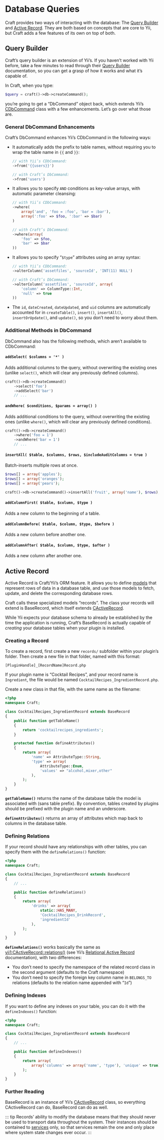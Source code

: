 # Database Queries

Craft provides two ways of interacting with the database: The [Query Builder](#query-builder) and [Active Record](#active-record). They are both based on concepts that are core to Yii, but Craft adds a few features of its own on top of both.

## Query Builder

Craft’s query builder is an extension of Yii’s. If you haven’t worked with Yii before, take a few minutes to read through their [Query Builder](https://www.yiiframework.com/doc/guide/1.1/en/database.query-builder) documentation, so you can get a grasp of how it works and what it’s capable of.

In Craft, when you type:

```php
$query = craft()->db->createCommand();
```

you’re going to get a “DbCommand” object back, which extends Yii’s [CDbCommand](https://www.yiiframework.com/doc/api/1.1/CDbCommand) class with a few enhancements. Let’s go over what those are.

### General DbCommand Enhancements

Craft’s DbCommand enhances Yii’s CDbCommand in the following ways:

- It automatically adds the prefix to table names, without requiring you to wrap the table name in `{{` and `}}`:

    ```php
    // with Yii’s CDbCommand:
    ->from('{{users}}')

    // with Craft’s DbCommand:
    ->from('users')
    ```

- It allows you to specify `AND` conditions as key-value arrays, with automatic parameter cleansing:

    ```php
    // with Yii’s CDbCommand:
    ->where(
        array('and', 'foo = :foo', 'bar = :bar'),
        array(':foo' => $foo, ':bar' => $bar)
    )

    // with Craft’s DbCommand:
    ->where(array(
        'foo' => $foo,
        'bar' => $bar
    ))
    ```

- It allows you to specify “`$type`” attributes using an array syntax:

    ```php
    // with Yii’s CDbCommand:
    ->alterColumn('assetfiles', 'sourceId', 'INT(11) NULL')

    // with Craft’s DbCommand:
    ->alterColumn('assetfiles', 'sourceId', array(
        'column' => ColumnType::Int,
        'null' => true
    ))
    ```


- The `id`, `dateCreated`, `dateUpdated`, and `uid` columns are automatically accounted for in `createTable()`, `insert()`, `insertAll()`, `insertOrUpdate()`, and `update()`, so you don’t need to worry about them.

### Additional Methods in DbCommand

DbCommand also has the following methods, which aren’t available to CDbCommand:

#### `addSelect( $columns = '*' )`

Adds additional columns to the query, without overwriting the existing ones (unlike `select()`, which will clear any previously defined columns).

```php
craft()->db->createCommand()
    ->select('foo')
    ->addSelect('bar')
    // ...
```

#### `andWhere( $conditions, $params = array() )`

Adds additional conditions to the query, without overwriting the existing ones (unlike `where()`, which will clear any previously defined conditions).

```php
craft()->db->createCommand()
    ->where('foo = 1')
    ->andWhere('bar = 1')
    // ...
```

#### `insertAll( $table, $columns, $rows, $includeAuditColumns = true )`

Batch-inserts multiple rows at once.

```php
$rows[] = array('apples');
$rows[] = array('oranges');
$rows[] = array('pears');

craft()->db->createCommand()->insertAll('fruit', array('name'), $rows);
```

#### `addColumnFirst( $table, $column, $type )`

Adds a new column to the beginning of a table.

#### `addColumnBefore( $table, $column, $type, $before )`

Adds a new column before another one.

#### `addColumnAfter( $table, $column, $type, $after )`

Adds a new column after another one.


## Active Record

Active Record is Craft/Yii’s ORM feature. It allows you to define [models](models.md) that represent rows of data in a database table, and use those models to fetch, update, and delete the corresponding database rows.

Craft calls these specialized models “records”. The class your records will extend is BaseRecord, which itself extends [CActiveRecord](https://www.yiiframework.com/doc/api/1.1/CActiveRecord).

While Yii expects your database schema to already be established by the time the application is running, Craft’s BaseRecord is actually capable of _creating_ your database tables when your plugin is installed.

### Creating a Record

To create a record, first create a new `records/` subfolder within your plugin’s folder. Then create a new file in that folder, named with this format:

```
[PluginHandle]_[RecordName]Record.php
```

If your plugin name is “Cocktail Recipes”, and your record name is `Ingredient`, the file would be named `CocktailRecipes_IngredientRecord.php`.

Create a new class in that file, with the same name as the filename:

```php
<?php
namespace Craft;

class CocktailRecipes_IngredientRecord extends BaseRecord
{
    public function getTableName()
    {
        return 'cocktailrecipes_ingredients';
    }

    protected function defineAttributes()
    {
        return array(
            'name' => AttributeType::String,
            'type' => array(
                AttributeType::Enum,
                'values' => "alcohol,mixer,other"
            ),
        );
    }
}
```

**`getTableName()`** returns the name of the database table the model is associated with (sans table prefix). By convention, tables created by plugins should be prefixed with the plugin name and an underscore.

**`defineAttributes()`** returns an array of attributes which map back to columns in the database table.

### Defining Relations

If your record should have any relationships with other tables, you can specify them with the `defineRelations()` function:

```php
<?php
namespace Craft;

class CocktailRecipes_IngredientRecord extends BaseRecord
{
    // ...

    public function defineRelations()
    {
        return array(
            'drinks' => array(
                static::HAS_MANY,
                'CocktailRecipes_DrinkRecord',
                'ingredientId'
            ),
        );
    }
}
```

**`defineRelations()`** works basically the same as <yii1:CActiveRecord::relations()> (see Yii’s [Relational Active Record](https://www.yiiframework.com/doc/guide/1.1/en/database.arr) documentation), with two differences:

- You don’t need to specify the namespace of the related record class in the second argument (defaults to the Craft namespace)
- You don’t need to specify the foreign key column name in `BELONGS_TO` relations (defaults to the relation name appended with “`Id`”)


### Defining Indexes

If you want to define any indexes on your table, you can do it with the `defineIndexes()` function:

```php
<?php
namespace Craft;

class CocktailRecipes_IngredientRecord extends BaseRecord
{
    // ...

    public function defineIndexes()
    {
        return array(
            array('columns' => array('name', 'type'), 'unique' => true),
        );
    }
}
```

### Further Reading

BaseRecord is an instance of Yii’s [CActiveRecord](https://www.yiiframework.com/doc/api/1.1/CActiveRecord) class, so everything CActiveRecord can do, BaseRecord can do as well.

::: tip
Records’ ability to modify the database means that they should never be used to transport data throughout the system. Their instances should be contained to [services](services.md) only, so that services remain the one and only place where system state changes ever occur.
:::

